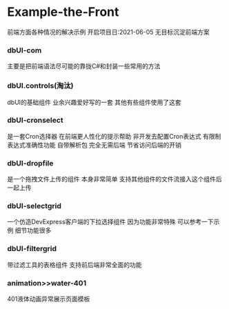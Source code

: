 # Example-the-Front
前端方面各种情况的解决示例
开启项目日:2021-06-05 无目标沉淀前端方案

### dbUI-com
主要是把前端语法尽可能的靠拢C#和封装一些常用的方法

### dbUI.controls(淘汰)
dbUI的基础组件 业余兴趣爱好写的一套 其他有些组件使用了这套

### dbUI-cronselect
是一套Cron选择器 在前端更人性化的提示帮助 非开发去配置Cron表达式 有限制表达式准确性功能 自带解析包 完全无需后端 节省访问后端的开销

### dbUI-dropfile
是一个拖拽文件上传的组件 本身非常简单 支持其他组件的文件流接入这个组件后一起上传

### dbUI-selectgrid
一个仿造DevExpress客户端的下拉选择组件 因为功能非常特殊 可以参考一下示例 细节功能很多

### dbUI-filtergrid
带过滤工具的表格组件 支持前后端非常全面的功能

### animation>>water-401
401液体动画异常展示页面模板
